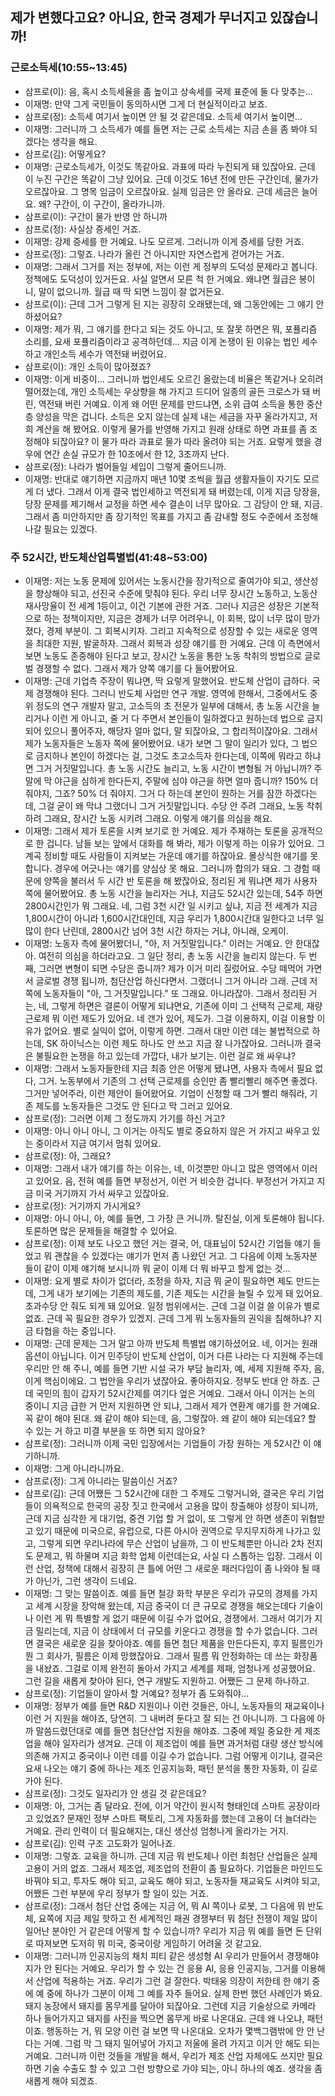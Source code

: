 ## 제가 변했다고요? 아니요, 한국 경제가 무너지고 있잖습니까!

### 근로소득세(10:55\~13:45)

- 삼프로(이): 음, 혹시 소득세율을 좀 높이고 상속세를 국제 표준에 둘 다 맞추는...
- 이재명: 만약 그게 국민들이 동의하시면 그게 더 현실적이라고 보죠.
- 삼프로(정): 소득세 여기서 높이면 안 될 것 같은데요. 소득세 여기서 높이면...
- 이재명: 그러니까 그 소득세가 예를 들면 저는 근로 소득세는 지금 손을 좀 봐야 되겠다는 생각을 해요.
- 삼프로(김): 어떻게요?
- 이재명: 근로소득세가, 이것도 똑같아요. 과표에 따라 누진되게 돼 있잖아요. 근데 이 누진 구간은 똑같이 그냥 있어요. 근데 이것도 16년 전에 만든 구간인데, 물가가 오르잖아요. 그 명목 임금이 오르잖아요. 실제 임금은 안 올라요. 근데 세금은 늘어요. 왜? 구간이, 이 구간이, 올라가니까.
- 삼프로(이): 구간이 물가 반영 안 하니까
- 삼프로(정): 사실상 증세인 거죠.
- 이재명: 강제 증세를 한 거예요. 나도 모르게. 그러니까 이게 증세를 당한 거죠.
- 삼프로(정): 그렇죠. 나라가 올린 건 아니지만 자연스럽게 걷어가는 거죠.
- 이재명: 그래서 그거를 저는 정부에, 저는 이런 게 정부의 도덕성 문제라고 봅니다. 정책에도 도덕성이 있거든요. 사실 알면서 모른 척 한 거예요. 왜냐면 월급은 봉이니, 말이 없으니까. 월급 때 딱 되면 느낌이 잘 없거든요.
- 삼프로(이): 근데 그거 그렇게 된 지는 굉장히 오래됐는데, 왜 그동안에는 그 얘기 안 하셨어요?
- 이재명: 제가 뭐, 그 얘기를 한다고 되는 것도 아니고, 또 잘못 하면은 뭐, 포퓰리즘 소리를, 요새 포퓰리즘이라고 공격하던데... 지금 이게 논쟁이 된 이유는 법인 세수하고 개인소득 세수가 역전돼 버렸어요.
- 삼프로(이): 개인 소득이 많아졌죠?
- 이재명: 이게 비중이... 그러니까 법인세도 오르긴 올랐는데 비율은 똑같거나 오히려 떨어졌는데, 개인 소득세는 우상향을 해 가지고 드디어 일종의 골든 크로스가 돼 버린, 역전돼 버린 거예요. 이게 왜 어떤 문제를 만드냐면, 소위 급여 소득을 통한 중산층 양성을 막은 겁니다. 소득은 오지 않는데 실제 내는 세금을 자꾸 올라가지고, 저희 계산을 해 봤어요. 이렇게 물가를 반영해 가지고 원래 상태로 하면 과표를 좀 조정해야 되잖아요? 이 물가 따라 과표로 물가 따라 올려야 되는 거죠. 요렇게 했을 경우에 연간 손실 규모가 한 10조에서 한 12, 3조까지 난다.
- 삼프로(정): 나라가 벌어들일 세입이 그렇게 줄어드니까. 
- 이재명: 반대로 얘기하면 지금까지 매년 10몇 조씩을 월급 생활자들이 자기도 모르게 더 냈다. 그래서 이게 결국 법인세하고 역전되게 돼 버렸는데, 이게 지금 당장을, 당장 문제를 제기해서 교정을 하면 세수 결손이 너무 많아요. 그 감당이 안 돼, 지금. 그래서 좀 미안하지만 좀 장기적인 목표를 가지고 좀 감내할 정도 수준에서 조정해 나갈 필요는 있겠다.

### 주 52시간, 반도체산업특별법(41:48\~53:00)

- 이재명: 저는 노동 문제에 있어서는 노동시간을 장기적으로 줄여가야 되고, 생산성을 향상해야 되고, 선진국 수준에 맞춰야 된다. 우리 너무 장시간 노동하고, 노동산재사망율이 전 세계 1등이고, 이건 기본에 관한 거죠. 그러나 지금은 성장은 기본적으로 하는 정책이지만, 지금은 경제가 너무 어려우니, 이 회복, 많이 너무 많이 망가졌다, 경제 부분이. 그 회복시키자. 그리고 지속적으로 성장할 수 있는 새로운 영역을 최대한 지원, 발굴하자. 그래서 회복과 성장 얘기를 한 거예요. 근데 이 측면에서 보면 노동도 존중해야 된다고 보고, 장시간 노동을 통한 노동 착취의 방법으로 글로벌 경쟁할 수 없다. 그래서 제가 양쪽 얘기를 다 들어봤어요.
- 이재명: 근데 기업측 주장이 뭐냐면, 딱 요렇게 말했어요. 반도체 산업이 급하다. 국제 경쟁해야 된다. 그러니 반도체 사업만 연구 개발. 영역에 한해서, 그중에서도 중위 정도의 연구 개발자 말고, 고소득의 초 전문가 일부에 대해서, 총 노동 시간을 늘리거나 이런 게 아니고, 줄 거 다 주면서 본인들이 일하겠다고 원하는데 법으로 금지되어 있으니 풀어주자, 해당자 얼마 없다, 말 되잖아요, 그 합리적이잖아요. 그래서 제가 노동자들은 노동자 쪽에 물어봤어요. 내가 보면 그 말이 일리가 있다, 그 법으로 금지하나 본인이 하겠다는 걸, 그것도 초고소득자 한다는데, 이쪽에 뭐라고 하냐면 그거 거짓말입니다. 총 노동 시간도 늘리고, 노동 시간이 변형될 거 아닙니까? 주말에 막 야근을 심하게 한다든지, 주말에 심야 야근을 하면 얼마 줍니까? 150% 더 줘야지, 그죠? 50% 더 줘야지. 그거 다 하는데 본인이 원하는 거를 잠깐 하겠다는데, 그걸 굳이 왜 막냐 그랬더니 그거 거짓말입니다. 수당 안 주려 그래요, 노동 착취하려 그래요, 장시간 노동 시키려 그래요. 이렇게 얘기를 의심을 해요.
- 이재명: 그래서 제가 토론을 시켜 보기로 한 거예요. 제가 주재하는 토론을 공개적으로 한 겁니다. 남들 보는 앞에서 대화를 해 봐라, 제가 이렇게 하는 이유가 있어요. 그 계곡 정비할 때도 사람들이 지켜보는 가운데 얘기를 하잖아요. 몰상식한 얘기를 못 합니다. 경우에 어긋나는 얘기를 양심상 못 해요. 그러니까 합의가 돼요. 그 경험 때문에 양쪽을 불러서 두 시간 반 토론을 해 봤잖아요, 정리된 게 뭐냐면 제가 사용자 쪽에 물어봤어요. 총 노동 시간을 늘리자는 거냐, 지금도 52시간 있는데, 54주 하면 2800시간인가 뭐 그래요. 네, 그럼 3천 시간 일 시키고 싶냐, 지금 전 세계가 지금 1,800시간이 아니라 1,600시간대인데, 지금 우리가 1,800시간대 일한다고 너무 일 많이 한다 난린데, 2800시간 넘어 3천 시간 하자는 거냐, 아니래, 오케이.
- 이재명: 노동자 측에 물어봤더니, "아, 저 거짓말입니다." 이러는 거예요. 안 한대잖아. 여전히 의심을 하더라고요. 그 일단 정리, 총 노동 시간을 늘리지 않는다. 두 번째, 그러면 변형이 되면 수당은 줍니까? 제가 이거 미리 질렀어요. 수당 떼먹어 가면서 글로벌 경쟁 됩니까, 첨단산업 하신다면서. 그랬더니 그거 아니라 그래. 근데 저쪽에 노동자들이 "아, 그 거짓말입니다." 또 그래요. 아니라잖아. 그래서 정리된 거는, 네, 그렇게 하면은 결론이 어떻게 되냐면요, 기존에 이미 그 선택적 근로제, 재량 근로제 뭐 이런 제도가 있어요. 네 갠가 있어, 제도가. 그걸 이용하지, 이걸 이용할 이유가 없어요. 별로 실익이 없어, 이렇게 하면. 그래서 대만 이런 데는 불법적으로 하는데, SK 하이닉스는 이런 제도 하나도 안 쓰고 지금 잘 나가잖아요. 그러니까 결국은 불필요한 논쟁을 하고 있는데 가깝다, 내가 보기는. 이런 걸로 왜 싸우냐?
- 이재명: 그래서 노동자들한테 지금 최종 안은 어떻게 됐냐면, 사용자 측에서 필요 없다, 그거. 노동부에서 기존의 그 선택 근로제를 승인만 좀 빨리빨리 해주면 좋겠다. 그거만 넣어주라, 이런 제안이 들어왔어요. 기업이 신청할 때 그거 빨리 해줘라, 기존 제도를 노동자들은 그것도 안 된다고 막 그러고 있어요.
- 삼프로(정): 그러면 이제 그 정도까지 가기를 하신 거고?
- 이재명: 아니 아니 아니, 그 이거는 아직도 별로 중요하지 않은 거 가지고 싸우고 있는 중이라서 지금 여기서 멈춰 있어요.
- 삼프로(정): 아, 그래요?
- 이재명: 그래서 내가 얘기를 하는 이유는, 네, 이것뿐만 아니고 많은 영역에서 이러고 있어요. 음, 전혀 예를 들면 부정선거, 이런 거 비슷한 겁니다. 부정선거 가지고 지금 미국 거기까지 가서 싸우고 있잖아요.
- 삼프로(정): 거기까지 가시게요?
- 이재명: 아니 아니, 아, 예를 들면, 그 가장 큰 거니까. 탈진실, 이게 토론해야 됩니다. 토론하면 많은 문제들을 해결할 수 있어요.
- 삼프로(정): 이제 보도 나오고 했던 거는 결국, 어, 대표님이 52시간 기업들 얘기 들었고 뭐 괜찮을 수 있겠다는 얘기가 먼저 좀 나왔던 거고. 그 다음에 이제 노동자분들이 같이 이제 얘기해 보시니까 뭐 굳이 이제 더 뭐 바꾸고 할게 없는 것...
- 이재명: 요게 별로 차이가 없더라, 조정을 하자, 지금 뭐 굳이 필요하면 제도 만드는데, 그게 내가 보기에는 기존의 제도를, 기존 제도는 시간을 늘릴 수 있게 돼 있어요. 초과수당 안 줘도 되게 돼 있어요. 일정 범위에서는. 근데 그걸 이걸 쓸 이유가 별로 없죠. 근데 꼭 필요한 경우가 있겠지. 근데 그게 뭐 노동자들의 권익을 침해하냐? 지금 타협을 하는 중입니다.
- 이재명: 근데 문제는 그거 말고 아까 반도체 특별법 얘기하셨어요. 네, 이거는 원래 옵션이 아닙니다. 이거 민주당이 반도체 산업이, 이거 다른 나라는 다 지원해 주는데 우리만 안 해 주니, 예를 들면 기반 시설 국가 부담 늘리자, 예, 세제 지원해 주자, 음, 이게 핵심이에요. 그 법안을 우리가 냈잖아요. 좋아하지요. 정부도 반대 안 하죠. 근데 국민의 힘이 갑자기 52시간제를 여기다 엎은 거예요. 그래서 아니 이거는 논의 중이니 지금 급한 거 먼저 지원하면 안 되냐, 그래서 제가 연환계 얘기를 한 거예요. 꼭 같이 해야 된대. 왜 같이 해야 되는데, 음, 그렇잖아. 왜 같이 해야 되는데요? 할 수 있는 거 하고 미결 부분을 또 하면 되지 않아요?
- 삼프로(정): 그러니까 이제 국민 입장에서는 기업들이 가장 원하는 게 52시간 이 얘기하니까.
- 이재명: 그게 아니라니까요. 
- 삼프로(정): 그게 아니라는 말씀이신 거죠?
- 삼프로(김): 근데 어쨌든 그 52시간에 대한 그 주제도 그렇거니와, 결국은 우리 기업들이 의욕적으로 한국의 공장 짓고 한국에서 고용을 많이 창출해야 성장이 되니까, 근데 지금 심각한 게 대기업, 중견 기업 할 거 없이, 또 그렇게 안 하면 생존이 위협받고 있기 때문에 미국으로, 유럽으로, 다른 아시아 권역으로 무지무지하게 나가고 있고, 그렇게 되면 우리나라에 무슨 산업이 남을까, 그 이 반도체뿐만 아니라 2차 전지도 문제고, 뭐 하물며 지금 화학 업체 이런데는요, 사실 다 스톱하는 입장. 그래서 이런 산업, 정책에 대해서 굉장히 큰 틀에 어떤 그 새로운 패러다임이 좀 나와야 될 때가 아닌가, 그런 생각이 드네요.
- 이재명: 그 맞는 말씀이죠. 예를 들면 철강 화학 부분은 우리가 규모의 경제를 가지고 세계 시장을 장악해 왔는데, 지금 중국이 더 큰 규모로 경쟁을 해오는데다 기술이나 이런 게 뭐 특별할 게 없기 때문에 이길 수가 없어요, 경쟁에서. 그래서 여기가 지금 밀리는데, 지금 이 상태에서 더 규모를 키운다고 경쟁을 할 수가 없습니다. 그러면 결국은 새로운 길을 찾아야죠. 예를 들면 첨단 제품을 만든다든지, 후지 필름인가 뭔 그 회사가, 필름은 이제 망했잖아요. 그래서 필름 뭐 안정화하는 데 쓰는 화장품을 내놨죠. 그걸로 이제 완전히 돌아서 가지고 세계를 제패, 엄청나게 성공했어요. 그런 길을 새롭게 찾아야 된다, 연구 개발도 지원하고. 어쨌든 그 문제 하나하고.
- 삼프로(정): 기업들이 알아서 할 거예요? 정부가 좀 도와줘야...
- 이재명: 정부가 예를 들면 R&D 지원이나 이런 것들은, 아니, 노동자들의 재교육이나 이런 거 지원을 해야죠, 당연히. 그 내버려 둔다고 잘 되는 건 아니니까. 그 다음에 아까 말씀드렸던대로 예를 들면 첨단산업 지원을 해야죠. 그중에 제일 중요한 게 제조업을 해야 일자리가 생겨요. 근데 이 제조업이 예를 들면 과거처럼 대량 생산 방식에 의존해 가지고 중국이나 이런 데를 이길 수가 없습니다. 그럼 어떻게 이기냐, 결국은 요새 나오는 얘기 중에 하나는 제조 인공지능화, 패턴 분석을 통한 자동화, 이 길로 가야 된다.
- 삼프로(정): 그것도 일자리가 안 생길 것 같은데요?
- 이재명: 아, 그거는 좀 달라요. 전에, 이거 약간이 원시적 형태인데 스마트 공장이라고 있었죠? 문재인 정부 스마트 팩토리, 그게 자동화를 했는데 고용이 더 늘더라는 거예요. 관리 인력이 더 필요해지는, 대신 생산성 엄청나게 올라가는 거지. 
- 삼프로(김): 인력 구조 고도화가 일어나죠.
- 이재명: 그렇죠. 교육을 하니까. 근데 지금 뭐 반도체나 이런 최첨단 산업들은 실제 고용이 거의 없죠. 그래서 제조업, 제조업의 전환이 좀 필요하다. 기업들은 마인드도 바꿔야 되고, 투자도 해야 되고, 교육도 해야 되고, 노동자들 재교육도 시켜야 되고, 어쨌든 그런 부분에 우리 정부가 할 일이 있는 거죠. 
- 삼프로(정): 그래서 첨단 산업 중에는 지금 어, 뭐 AI 쪽이나 로봇, 그 다음에 뭐 반도체, 요쪽에 지금 제일 핫하고 전 세계적인 패권 경쟁부터 뭐 첨단 전쟁이 제일 많이 일어난 분야인 거 같은데 어떻게 할 수 있습니까? 우리가 지금 뭐 예를 들면 돈 단위로 따져보면 도저히 뭐 미국, 중국이랑 게임하기 어려울 것 같고요.
- 이재명: 그러니까 인공지능의 채치 피티 같은 생성형 AI 우리가 만들어서 경쟁해야지가 안 된다는 거예요. 우리가 할 수 있는 건 응용 AI, 응용 인공지능, 그거를 이용해서 산업에 적용하는 거죠. 우리가 그런 걸 잘한다. 박태웅 의장이 저한테 한 얘기 중에 예 중에 하나가 그분이 이제 그 예를 자주 들어요. 실제 한번 했던 사례인가 봐요. 돼지 농장에서 돼지를 몸무게를 달아야 되잖아요. 그런데 지금 기술상으로 카메라 하나 들어가지고 돼지를 사진을 찍으면 몸무게 바로 나온대요. 근데 왜 나오냐, 패턴이죠. 행동하는 거, 뭐 모양 이런 걸 보면 딱 나온대요. 오차가 몇백그램밖에 안 안 난다는 거예. 그럼 막 그 돼지 밀어넣어 가지고 저울에 올려 가지고 이거 안 해도 되는 거예요. 그러니까 이런 것들을 개발을 해서, 우리가 제조 산업 자체에도 쓰지만 필요하면 기술 수출도 할 수 있고 그런 방향으로 가야 되는, 아니 하나의 예죠. 생각을 좀 새롭게 해야 되겠죠.
